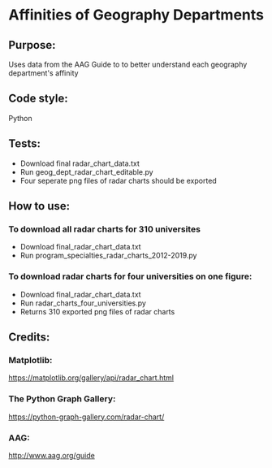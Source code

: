# **Affinities of Geography Departments**

## Purpose:
Uses data from the AAG Guide to  to better understand each geography department's affinity
## Code style:
Python
## Tests:
- Download final radar_chart_data.txt
- Run geog_dept_radar_chart_editable.py
- Four seperate png files of radar charts should be exported
## How to use:
### To download all radar charts for 310 universites
- Download final_radar_chart_data.txt
- Run program_specialties_radar_charts_2012-2019.py
### To download radar charts for four universities on one figure:
- Download final_radar_chart_data.txt
- Run radar_charts_four_universities.py
- Returns 310 exported png files of radar charts
## Credits: 
### Matplotlib:
https://matplotlib.org/gallery/api/radar_chart.html
### The Python Graph Gallery:
https://python-graph-gallery.com/radar-chart/
### AAG:
http://www.aag.org/guide
